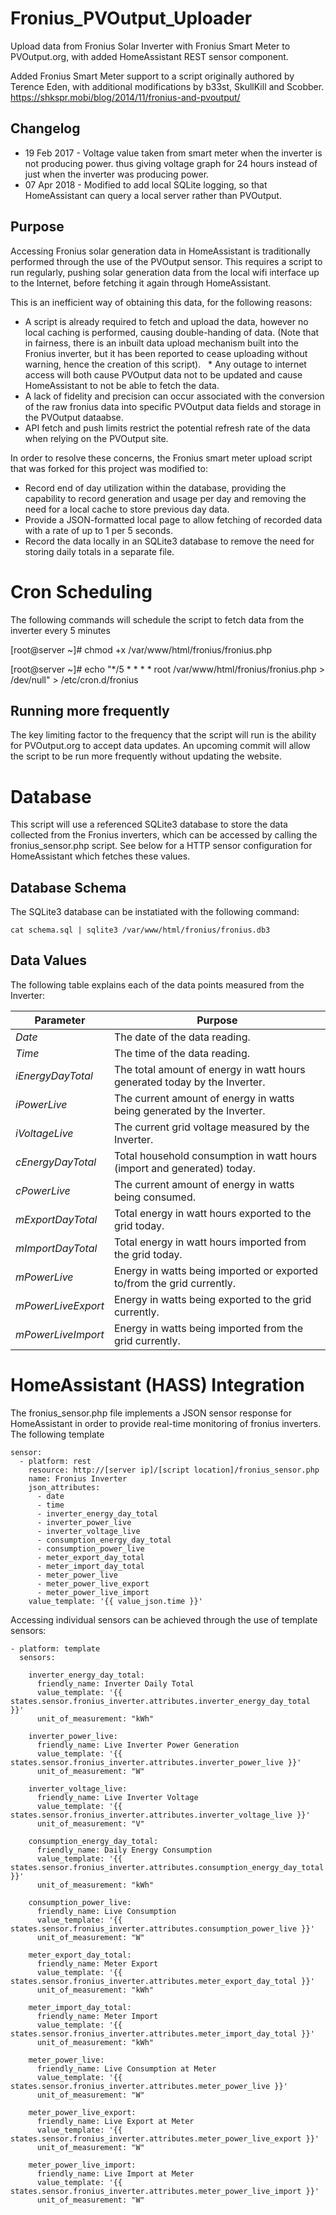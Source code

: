 # Fronius_PVOutput_Uploader
Upload data from Fronius Solar Inverter with Fronius Smart Meter to PVOutput.org, with added HomeAssistant REST sensor component.

Added Fronius Smart Meter support to a script originally authored by Terence Eden, with additional modifications by b33st, SkullKill and Scobber. 
https://shkspr.mobi/blog/2014/11/fronius-and-pvoutput/

## Changelog

   * 19 Feb 2017 - Voltage value taken from smart meter when the inverter is not producing power. thus giving voltage graph for 24 hours instead of just when the inverter was producing power.
   * 07 Apr 2018 - Modified to add local SQLite logging, so that HomeAssistant can query a local server rather than PVOutput.

## Purpose

Accessing Fronius solar generation data in HomeAssistant is traditionally performed through the use of the PVOutput sensor. This requires a script to run regularly, pushing solar generation data from the local wifi interface up to the Internet, before fetching it again through HomeAssistant.

This is an inefficient way of obtaining this data, for the following reasons:

   * A script is already required to fetch and upload the data, however no local caching is performed, causing double-handing of data. (Note that in fairness, there is an inbuilt data upload mechanism built into the Fronius inverter, but it has been reported to cease uploading without warning, hence the creation of this script).
   * Any outage to internet access will both cause PVOutput data not to be updated and cause HomeAssistant to not be able to fetch the data.
   * A lack of fidelity and precision can occur associated with the conversion of the raw fronius data into specific PVOutput data fields and storage in the PVOutput dataabse.
   * API fetch and push limits restrict the potential refresh rate of the data when relying on the PVOutput site.
   
In order to resolve these concerns, the Fronius smart meter upload script that was forked for this project was modified to:

   * Record end of day utilization within the database, providing the capability to record generation and usage per day and removing the need for a local cache to store previous day data.
   * Provide a JSON-formatted local page to allow fetching of recorded data with a rate of up to 1 per 5 seconds.
   * Record the data locally in an SQLite3 database to remove the need for storing daily totals in a separate file.

# Cron Scheduling

The following commands will schedule the script to fetch data from the inverter every 5 minutes

[root@server ~]# chmod +x /var/www/html/fronius/fronius.php 

[root@server ~]# echo "*/5 * * * * root /var/www/html/fronius/fronius.php > /dev/null" > /etc/cron.d/fronius

## Running more frequently

The key limiting factor to the frequency that the script will run is the ability for PVOutput.org to accept data updates. An upcoming commit will allow the script to be run more frequently without updating the website.

# Database

This script will use a referenced SQLite3 database to store the data collected from the Fronius inverters, which can be accessed by calling the fronius_sensor.php script. See below for a HTTP sensor configuration for HomeAssistant which fetches these values.

## Database Schema

The SQLite3 database can be instatiated with the following command:

```
cat schema.sql | sqlite3 /var/www/html/fronius/fronius.db3
```

## Data Values

The following table explains each of the data points measured from the Inverter:

| Parameter          | Purpose                                                                   |
|--------------------|---------------------------------------------------------------------------|
| *Date*             | The date of the data reading.                                             |
| *Time*             | The time of the data reading.                                             |
| *iEnergyDayTotal*  | The total amount of energy in watt hours generated today by the Inverter. |
| *iPowerLive*       | The current amount of energy in watts being generated by the Inverter.    |
| *iVoltageLive*     | The current grid voltage measured by the Inverter.                        |
| *cEnergyDayTotal*  | Total household consumption in watt hours (import and generated) today.   |
| *cPowerLive*       | The current amount of energy in watts being consumed.                     |
| *mExportDayTotal*  | Total energy in watt hours exported to the grid today.                    |
| *mImportDayTotal*  | Total energy in watt hours imported from the grid today.                  |
| *mPowerLive*       | Energy in watts being imported or exported to/from the grid currently.    |
| *mPowerLiveExport* | Energy in watts being exported to the grid currently.                     |
| *mPowerLiveImport* | Energy in watts being imported from the grid currently.                   |

# HomeAssistant (HASS) Integration

The fronius_sensor.php file implements a JSON sensor response for HomeAssistant in order to provide real-time monitoring of fronius inverters. The following template 

```
sensor:
  - platform: rest
    resource: http://[server ip]/[script location]/fronius_sensor.php
    name: Fronius Inverter
    json_attributes:
      - date
      - time
      - inverter_energy_day_total
      - inverter_power_live
      - inverter_voltage_live
      - consumption_energy_day_total
      - consumption_power_live
      - meter_export_day_total
      - meter_import_day_total
      - meter_power_live
      - meter_power_live_export
      - meter_power_live_import
    value_template: '{{ value_json.time }}'
```

Accessing individual sensors can be achieved through the use of template sensors:

```
- platform: template
  sensors:
  
    inverter_energy_day_total:
      friendly_name: Inverter Daily Total
      value_template: '{{ states.sensor.fronius_inverter.attributes.inverter_energy_day_total }}'
      unit_of_measurement: "kWh"
      
    inverter_power_live:
      friendly_name: Live Inverter Power Generation
      value_template: '{{ states.sensor.fronius_inverter.attributes.inverter_power_live }}'
      unit_of_measurement: "W"
      
    inverter_voltage_live:
      friendly_name: Live Inverter Voltage
      value_template: '{{ states.sensor.fronius_inverter.attributes.inverter_voltage_live }}'
      unit_of_measurement: "V"

    consumption_energy_day_total:
      friendly_name: Daily Energy Consumption
      value_template: '{{ states.sensor.fronius_inverter.attributes.consumption_energy_day_total }}'
      unit_of_measurement: "kWh"

    consumption_power_live:
      friendly_name: Live Consumption
      value_template: '{{ states.sensor.fronius_inverter.attributes.consumption_power_live }}'
      unit_of_measurement: "W"

    meter_export_day_total:
      friendly_name: Meter Export
      value_template: '{{ states.sensor.fronius_inverter.attributes.meter_export_day_total }}'
      unit_of_measurement: "kWh"

    meter_import_day_total:
      friendly_name: Meter Import
      value_template: '{{ states.sensor.fronius_inverter.attributes.meter_import_day_total }}'
      unit_of_measurement: "kWh"

    meter_power_live:
      friendly_name: Live Consumption at Meter
      value_template: '{{ states.sensor.fronius_inverter.attributes.meter_power_live }}'
      unit_of_measurement: "W"

    meter_power_live_export:
      friendly_name: Live Export at Meter
      value_template: '{{ states.sensor.fronius_inverter.attributes.meter_power_live_export }}'
      unit_of_measurement: "W"

    meter_power_live_import:
      friendly_name: Live Import at Meter
      value_template: '{{ states.sensor.fronius_inverter.attributes.meter_power_live_import }}'
      unit_of_measurement: "W"
```
